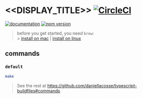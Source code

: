 # <<DISPLAY_TITLE>> [![CircleCI](https://circleci.com/gh/<<USERNAME>>/<<TITLE>>.svg?style=svg)](https://circleci.com/gh/<<USERNAME>>/<<TITLE>>)

[![documentation](https://img.shields.io/badge/documentation-blue.svg)](https://github.com/<<USERNAME>>/<<TITLE>>/tree/master/documentation#<<TITLE>>-documentation) [![npm version](https://badge.fury.io/js/%40<<USERNAME>>%2F<<TITLE>>.svg)](https://badge.fury.io/js/%40<<USERNAME>>%2F<<TITLE>>)

> before you get started, you need `brew`: <br> > [install on mac](https://brew.sh/) | [install on linux](https://docs.brew.sh/Homebrew-on-Linux)

## commands

### `default`

```sh
make
```

> See the rest at https://github.com/daniellacosse/typescript-buildfiles#commands

